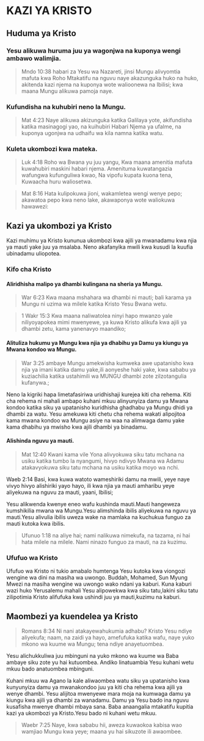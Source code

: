 # KAZI YA KRISTO

## Huduma ya Kristo

### Yesu alikuwa huruma juu ya wagonjwa na kuponya wengi ambawo walimjia.

> Mndo 10:38 habari za Yesu wa Nazareti, jinsi Mungu alivyomtia mafuta kwa Roho Mtakatifu na nguvu naye akazunguka huko na huko, akitenda kazi njema na kuponya wote walioonewa na Ibilisi; kwa maana Mungu alikuwa pamoja naye.

### Kufundisha na kuhubiri neno la Mungu.

> Mat 4:23 Naye alikuwa akizunguka katika Galilaya yote, akifundisha katika masinagogi yao, na kuihubiri Habari Njema ya ufalme, na kuponya ugonjwa na udhaifu wa kila namna katika watu.

### Kuleta ukombozi kwa mateka.

> Luk 4:18 Roho wa Bwana yu juu yangu, Kwa maana amenitia mafuta kuwahubiri maskini habari njema. Amenituma kuwatangazia wafungwa kufunguliwa kwao, Na vipofu kupata kuona tena, Kuwaacha huru waliosetwa.

> Mat 8:16 Hata kulipokuwa jioni, wakamletea wengi wenye pepo; akawatoa pepo kwa neno lake, akawaponya wote waliokuwa hawawezi:

## Kazi ya ukombozi ya Kristo

Kazi muhimu ya Kristo kununua ukombozi kwa ajili ya mwanadamu kwa njia ya mauti yake juu ya msalaba. Neno akafanyika mwili kwa kusudi la kuufia ubinadamu uliopotea. 

### Kifo cha Kristo

#### Aliridhisha malipo ya dhambi kulingana na sheria ya Mungu.

> War 6:23 Kwa maana mshahara wa dhambi ni mauti; bali karama ya Mungu ni uzima wa milele katika Kristo Yesu Bwana wetu.

> 1 Wakr 15:3 Kwa maana naliwatolea ninyi hapo mwanzo yale niliyoyapokea mimi mwenyewe, ya kuwa Kristo alikufa kwa ajili ya dhambi zetu, kama yanenavyo maandiko;

#### Alituliza hukumu ya Mungu kwa njia ya dhabihu ya Damu ya kiungu ya Mwana kondoo wa Mungu.

> War 3:25 ambaye Mungu amekwisha kumweka awe upatanisho kwa njia ya imani katika damu yake,ili aonyeshe haki yake, kwa sababu ya kuziachilia katika ustahimili wa MUNGU dhambi zote zilzotangulia kufanywa.;

Neno la kigriki hapa limetafasiriwa uridhishaji kurejea kiti cha rehema. Kiti cha rehema ni mahali ambapo kuhani mkuu alinyunyiza damu ya Mwana kondoo katika siku ya upatanisho kuridhisha ghadhabu ya Mungu dhidi ya dhambi za watu. Yesu amekuwa kiti chetu cha rehema wakati alipojitoa kama mwana kondoo wa Mungu asiye na waa na alimwaga damu yake kama dhabihu ya mwisho kwa ajili dhambi ya binadamu.

#### Alishinda nguvu ya mauti.

> Mat 12:40 Kwani kama vile Yona alivyokuwa siku tatu mchana na usiku katika tumbo la nyangumi, hivyo ndivyo Mwana wa Adamu atakavyokuwa siku tatu mchana na usiku katika moyo wa nchi.

Waeb 2:14 Basi, kwa kuwa watoto wameshiriki damu na mwili, yeye naye vivyo hivyo alishiriki yayo hayo, ili kwa njia ya mauti amharibu yeye aliyekuwa na nguvu za mauti, yaani, Ibilisi;

Yesu alikwenda kwenye eneo wafu kushinda mauti.Mauti hangeweza kumshikilia mwana wa Mungu.Yesu alimshinda ibilis aliyekuwa na nguvu ya mauti.Yesu alivulia ibilis uweza wake na mamlaka na kuchukua funguo za mauti kutoka kwa ibilis. 

> Ufunuo 1:18 na aliye hai; nami nalikuwa nimekufa, na tazama, ni hai hata milele na milele. Nami ninazo funguo za mauti, na za kuzimu.

### Ufufuo wa Kristo

Ufufuo wa Kristo ni tukio amabalo humtenga Yesu kutoka kwa viongozi wengine wa dini na masiha wa uwongo. Buddah, Mohamed, Sun Myung Mwezi na masiha wengine wa uwongo wako ndani ya kaburi. Kuna kaburi wazi huko Yerusalemu mahali Yesu alipowekwa kwa siku tatu,lakini siku tatu zilipotimia Kristo alifufuka kwa ushindi juu ya mauti,kuzimu na kaburi. 

## Maombezi ya kuendelea ya Kristo

> Romans 8:34 Ni nani atakayewahukumia adhabu? Kristo Yesu ndiye aliyekufa; naam, na zaidi ya hayo, amefufuka katika wafu, naye yuko mkono wa kuume wa Mungu; tena ndiye anayetuombea.

Yesu alichukkuliwa juu mbinguni na yuko mkono wa kuume wa Baba ambaye siku zote yu hai kutuombea. Andiko linatuambia Yesu kuhani wetu mkuu bado anatuombea mbinguni.

Kuhani mkuu wa Agano la kale aliwaombea watu siku ya upatanisho kwa kunyunyiza damu ya mwanakondoo juu ya kiti cha rehema kwa ajili ya wenye dhambi. Yesu alijitoa mwenyewe mara moja na kumwaga damu ya kiungu kwa ajili ya dhambi za wanadamu. Damu ya Yesu bado ina nguvu kusafisha mwenye dhambi mbaya sana. Baba anaangalia mtakatifu kupitia kazi ya ukombozi ya Kristo.Yesu bado ni kuhani wetu mkuu.

> Waebr 7:25 Naye, kwa sababu hii, aweza kuwaokoa kabisa wao wamjiao Mungu kwa yeye; maana yu hai sikuzote ili awaombee.

